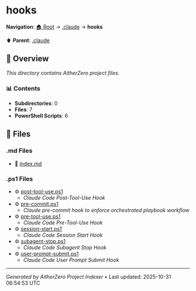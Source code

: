 # hooks

**Navigation**: [🏠 Root](../../index.md) → [.claude](../index.md) → **hooks**

⬆️ **Parent**: [.claude](../index.md)

## 📖 Overview

*This directory contains AitherZero project files.*

### 📊 Contents

- **Subdirectories**: 0
- **Files**: 7
- **PowerShell Scripts**: 6

## 📄 Files

### .md Files

- 📝 [index.md](./index.md)

### .ps1 Files

- ⚙️ [post-tool-use.ps1](./post-tool-use.ps1)
  - *Claude Code Post-Tool-Use Hook*
- ⚙️ [pre-commit.ps1](./pre-commit.ps1)
  - *Claude pre-commit hook to enforce orchestrated playbook workflow*
- ⚙️ [pre-tool-use.ps1](./pre-tool-use.ps1)
  - *Claude Code Pre-Tool-Use Hook*
- ⚙️ [session-start.ps1](./session-start.ps1)
  - *Claude Code Session Start Hook*
- ⚙️ [subagent-stop.ps1](./subagent-stop.ps1)
  - *Claude Code Subagent Stop Hook*
- ⚙️ [user-prompt-submit.ps1](./user-prompt-submit.ps1)
  - *Claude Code User Prompt Submit Hook*

---

*Generated by AitherZero Project Indexer* • Last updated: 2025-10-31 06:54:53 UTC

